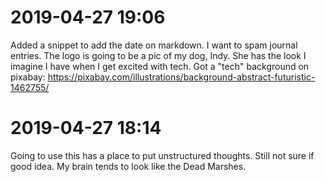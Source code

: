 

# 2019-04-27 19:06

Added a snippet to add the date on markdown. I want to spam journal entries.
The logo is going to be a pic of my dog, Indy. She has the look I imagine I have when I get excited with tech.
Got a "tech" background on pixabay: https://pixabay.com/illustrations/background-abstract-futuristic-1462755/

# 2019-04-27 18:14

Going to use this has a place to put unstructured thoughts. Still not sure if good idea.
My brain tends to look like the Dead Marshes.